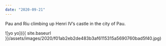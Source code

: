```yaml
---
date: "2020-09-21"
---
```


Pau and Riu climbing up Henri IV’s castle in the city of Pau.

![yo yo]({{ site.baseurl }}/assets/images/2020/f01ab2eb2de483b3af6115315a5690760bad5f40.jpg)
